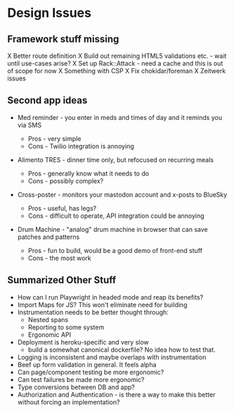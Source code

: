 # Design Issues

## Framework stuff missing

X Better route definition
X Build out remaining HTML5 validations etc. - wait until use-cases arise?
X Set up Rack::Attack - need a cache and this is out of scope for now
X Something with CSP
X Fix chokidar/foreman
X Zeitwerk issues

## Second app ideas

- Med reminder - you enter in meds and times of day and it reminds you via SMS
  - Pros - very simple
  - Cons - Twilio integration is annoying

- Alimento TRES - dinner time only, but refocused on recurring meals
  - Pros - generally know what it needs to do
  - Cons - possibly complex?

- Cross-poster - monitors your mastodon account and x-posts to BlueSky
  - Pros - useful, has legs?
  - Cons - difficult to operate, API integration could be annoying
- Drum Machine - "analog" drum machine in browser that can save patches and patterns
  - Pros - fun to build, would be a good demo of front-end stuff
  - Cons - the most work

## Summarized Other Stuff

- How can I run Playwright in headed mode and reap its benefits?
- Import Maps for JS?  This won't eliminate need for building
- Instrumentation needs to be better thought through:
  - Nested spans
  - Reporting to some system
  - Ergonomic API
- Deployment is heroku-specific and very slow
  - build a somewhat canonical dockerfile?  No idea how to test that.
- Logging is inconsistent and maybe overlaps with instrumentation
- Beef up form validation in general. It feels alpha
- Can page/component testing be more ergonomic?
- Can test failures be made more ergonomic?
- Type conversions between DB and app?
- Authorization and Authentication - is there a way to make this better without forcing an implementation?

